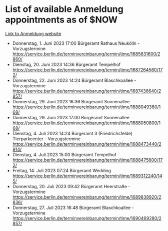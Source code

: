 # List of available Anmeldung appointments as of $NOW
[Link to Anmeldung website](https://service.berlin.de/terminvereinbarung/termin/tag.php?termin=1&anliegen[]=120686&dienstleisterlist=122210,122217,327316,122219,327312,122227,327314,122231,327346,122243,327348,122254,122252,329742,122260,329745,122262,329748,122271,327278,122273,327274,122277,327276,330436,122280,327294,122282,327290,122284,327292,122291,327270,122285,327266,122286,327264,122296,327268,150230,329760,122297,327286,122294,327284,122312,329763,122314,329775,122304,327330,122311,327334,122309,327332,317869,122281,327352,122279,329772,122283,122276,327324,122274,327326,122267,329766,122246,327318,122251,327320,122257,327322,122208,327298,122226,327300&herkunft=http%3A%2F%2Fservice.berlin.de%2Fdienstleistung%2F120686%2F)
- Donnerstag, 1. Juni 2023 17:00 Bürgeramt Rathaus Neukölln - Vorzugstermine https://service.berlin.de/terminvereinbarung/termin/time/1685631600/2860/
- Dienstag, 20. Juni 2023 14:36 Bürgeramt Tempelhof https://service.berlin.de/terminvereinbarung/termin/time/1687264560/172/
- Donnerstag, 22. Juni 2023 14:24 Bürgeramt Blaschkoallee - Vorzugstermine https://service.berlin.de/terminvereinbarung/termin/time/1687436640/2857/
- Donnerstag, 29. Juni 2023 16:36 Bürgeramt Sonnenallee https://service.berlin.de/terminvereinbarung/termin/time/1688049360/168/
- Donnerstag, 29. Juni 2023 17:00 Bürgeramt Sonnenallee https://service.berlin.de/terminvereinbarung/termin/time/1688050800/168/
- Dienstag, 4. Juli 2023 14:24 Bürgeramt 3 (Friedrichsfelde) Tierparkcenter - Vorzugstermine https://service.berlin.de/terminvereinbarung/termin/time/1688473440/2914/
- Dienstag, 4. Juli 2023 15:00 Bürgeramt Tempelhof https://service.berlin.de/terminvereinbarung/termin/time/1688475600/172/
- Freitag, 14. Juli 2023 07:24 Bürgeramt Wedding https://service.berlin.de/terminvereinbarung/termin/time/1689312240/145/
- Donnerstag, 20. Juli 2023 09:42 Bürgeramt Heerstraße - Vorzugstermine https://service.berlin.de/terminvereinbarung/termin/time/1689838920/2836/
- Donnerstag, 27. Juli 2023 16:48 Bürgeramt Blaschkoallee - Vorzugstermine https://service.berlin.de/terminvereinbarung/termin/time/1690469280/2857/
